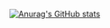 [![Anurag's GitHub stats](https://github-readme-stats.vercel.app/api?username=linconlg)](https://github.com/anuraghazra/github-readme-stats)
